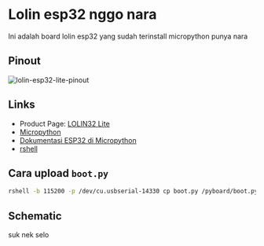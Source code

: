 Lolin esp32 nggo nara
=====================

Ini adalah board lolin esp32 yang sudah terinstall micropython punya nara

Pinout
------

![lolin-esp32-lite-pinout](https://github.com/chenull/lolinara/raw/master/lolin-esp32-lite-pinout.jpg "Lolin esp32 lite pinout")

Links
-----

- Product Page: [LOLIN32 Lite](https://wiki.wemos.cc/products:lolin32:lolin32_lite)
- [Micropython](http://micropython.org)
- [Dokumentasi ESP32 di Micropython](http://docs.micropython.org/en/latest/esp32/quickref.html)
- [rshell](https://github.com/dhylands/rshell)

Cara upload `boot.py`
---------------------

```bash
rshell -b 115200 -p /dev/cu.usbserial-14330 cp boot.py /pyboard/boot.py
```

Schematic
---------

suk nek selo